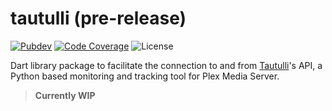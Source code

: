 # tautulli (pre-release)

[![Pubdev][pubdev-shield]][pubdev]
[![Code Coverage][codecov-shield]][codecov]
![License][license-shield]

Dart library package to facilitate the connection to and from [Tautulli](https://tautulli.com)'s API, a Python based monitoring and tracking tool for Plex Media Server.

> **Currently WIP**

[license-shield]: https://img.shields.io/github/license/LunaTools/Packages?style=for-the-badge
[codecov]: https://codecov.io/gh/LunaTools/Packages
[codecov-shield]: https://img.shields.io/codecov/c/gh/LunaTools/Packages?flag=tautulli&style=for-the-badge
[pubdev]: https://pub.dev/packages/tautulli/
[pubdev-shield]: https://img.shields.io/pub/v/tautulli.svg?style=for-the-badge
